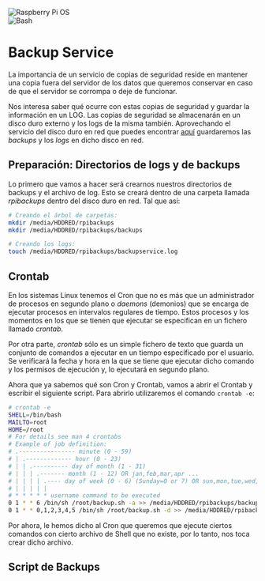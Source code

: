 ![Raspberry Pi OS](https://img.shields.io/badge/Raspberry%20Pi%20OS-C51A4A?style=for-the-badge&logo=Raspberry-Pi)  
![Bash](https://img.shields.io/badge/Bash-%23121011.svg?style=flat-square&logo=gnu-bash&logoColor=white)

# Backup Service

La importancia de un servicio de copias de seguridad reside en mantener una copia fuera del servidor de los datos que queremos conservar en caso de que el servidor se corrompa o deje de funcionar.

Nos interesa saber qué ocurre con estas copias de seguridad y guardar la información en un LOG. Las copias de seguridad se almacenarán en un disco duro externo y los logs de la misma también. Aprovechando el servicio del disco duro en red que puedes encontrar [aquí](hddred.md) guardaremos las _backups_ y los _logs_ en dicho disco en red.

## Preparación: Directorios de logs y de backups

Lo primero que vamos a hacer será crearnos nuestros directorios de backups y el archivo de log. Esto se creará dentro de una carpeta llamada _rpibackups_ dentro del disco duro en red. Tal que así:

```bash
# Creando el árbol de carpetas:
mkdir /media/HDDRED/rpibackups
mkdir /media/HDDRED/rpibackups/backups

# Creando los logs:
touch /media/HDDRED/rpibackups/backupservice.log
```

## Crontab

En los sistemas Linux tenemos el Cron que no es más que un administrador de procesos en segundo plano o _daemons_ (demonios) que se encarga de ejecutar procesos en intervalos regulares de tiempo. Estos procesos y los momentos en los que se tienen que ejecutar se especifican en un fichero llamado _crontab_.

Por otra parte, _crontab_ sólo es un simple fichero de texto que guarda un conjunto de comandos a ejecutar en un tiempo especificado por el usuario. Se verificará la fecha y hora en la que se tiene que ejecutar dicho comando y los permisos de ejecución y, lo ejecutará en segundo plano.

Ahora que ya sabemos qué son Cron y Crontab, vamos a abrir el Crontab y escribir el siguiente script. Para abrirlo utilizaremos el comando ```crontab -e```:

```bash
# crontab -e
SHELL=/bin/bash
MAILTO=root
HOME=/root
# For details see man 4 crontabs
# Example of job definition:
# .---------------- minute (0 - 59)
# | .------------- hour (0 - 23)
# | | .---------- day of month (1 - 31)
# | | | .------- month (1 - 12) OR jan,feb,mar,apr ...
# | | | | .---- day of week (0 - 6) (Sunday=0 or 7) OR sun,mon,tue,wed,thu,fri,sat
# | | | | |
# * * * * * username command to be executed
0 1 * * 6 /bin/sh /root/backup.sh -a >> /media/HDDRED/rpibackups/backupservice.log
0 1 * * 0,1,2,3,4,5 /bin/sh /root/backup.sh -d >> /media/HDDRED/rpibackups/backupservice.log
```

Por ahora, le hemos dicho al Cron que queremos que ejecute ciertos comandos con cierto archivo de Shell que no existe, por lo tanto, nos toca crear dicho archivo.

## Script de Backups


